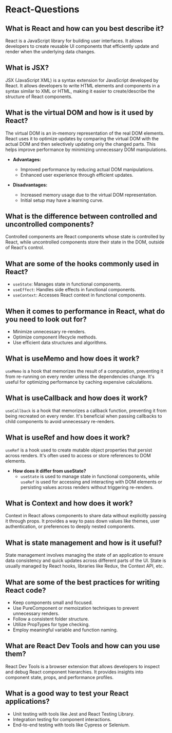 # React-Questions

## What is React and how can you best describe it?
React is a JavaScript library for building user interfaces. It allows developers to create reusable UI components that efficiently update and render when the underlying data changes.

## What is JSX?
JSX (JavaScript XML) is a syntax extension for JavaScript developed by React. It allows developers to write HTML elements and components in a syntax similar to XML or HTML, making it easier to create/describe the structure of React components.

## What is the virtual DOM and how is it used by React?
The virtual DOM is an in-memory representation of the real DOM elements. React uses it to optimize updates by comparing the virtual DOM with the actual DOM and then selectively updating only the changed parts. This helps improve performance by minimizing unnecessary DOM manipulations.

- **Advantages:**
  - Improved performance by reducing actual DOM manipulations.
  - Enhanced user experience through efficient updates.

- **Disadvantages:**
  - Increased memory usage due to the virtual DOM representation.
  - Initial setup may have a learning curve.

## What is the difference between controlled and uncontrolled components?
Controlled components are React components whose state is controlled by React, while uncontrolled components store their state in the DOM, outside of React's control.

## What are some of the hooks commonly used in React?
- `useState`: Manages state in functional components.
- `useEffect`: Handles side effects in functional components.
- `useContext`: Accesses React context in functional components.

## When it comes to performance in React, what do you need to look out for?
- Minimize unnecessary re-renders.
- Optimize component lifecycle methods.
- Use efficient data structures and algorithms.

## What is useMemo and how does it work?
`useMemo` is a hook that memorizes the result of a computation, preventing it from re-running on every render unless the dependencies change. It's useful for optimizing performance by caching expensive calculations.

## What is useCallback and how does it work?
`useCallback` is a hook that memorizes a callback function, preventing it from being recreated on every render. It's beneficial when passing callbacks to child components to avoid unnecessary re-renders.

## What is useRef and how does it work?
`useRef` is a hook used to create mutable object properties that persist across renders. It's often used to access or store references to DOM elements.

- **How does it differ from useState?**
  - `useState` is used to manage state in functional components, while `useRef` is used for accessing and interacting with DOM elements or persisting values across renders without triggering re-renders.

## What is Context and how does it work?
Context in React allows components to share data without explicitly passing it through props. It provides a way to pass down values like themes, user authentication, or preferences to deeply nested components.

## What is state management and how is it useful?
State management involves managing the state of an application to ensure data consistency and quick updates across different parts of the UI. State is usually managed by React hooks, libraries like Redux, the Context API, etc.

## What are some of the best practices for writing React code?
- Keep components small and focused.
- Use PureComponent or memoization techniques to prevent unnecessary renders.
- Follow a consistent folder structure.
- Utilize PropTypes for type checking.
- Employ meaningful variable and function naming.

## What are React Dev Tools and how can you use them?
React Dev Tools is a browser extension that allows developers to inspect and debug React component hierarchies. It provides insights into component state, props, and performance profiles.

## What is a good way to test your React applications?
- Unit testing with tools like Jest and React Testing Library.
- Integration testing for component interactions.
- End-to-end testing with tools like Cypress or Selenium.
